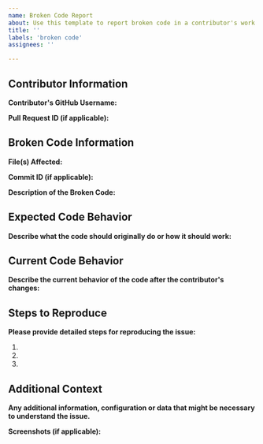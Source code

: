 ```yaml
---
name: Broken Code Report
about: Use this template to report broken code in a contributor's work.
title: ''
labels: 'broken code'
assignees: ''

---
```


## Contributor Information

**Contributor's GitHub Username:**

**Pull Request ID (if applicable):**

## Broken Code Information

**File(s) Affected:**

**Commit ID (if applicable):**

**Description of the Broken Code:**

## Expected Code Behavior

**Describe what the code should originally do or how it should work:**

## Current Code Behavior

**Describe the current behavior of the code after the contributor's changes:**

## Steps to Reproduce

**Please provide detailed steps for reproducing the issue:**

1.
2.
3.

## Additional Context

**Any additional information, configuration or data that might be necessary to understand the issue.**

**Screenshots (if applicable):**
